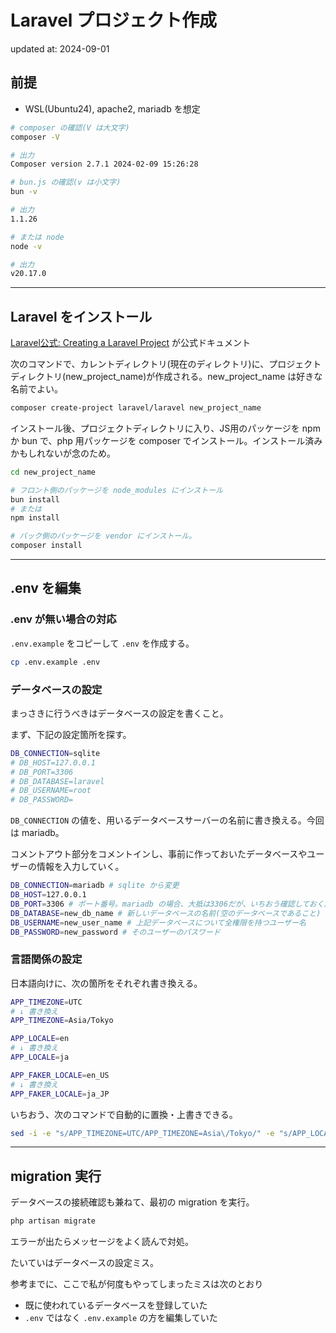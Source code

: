 # Laravel プロジェクト作成

updated at: 2024-09-01

## 前提

- WSL(Ubuntu24), apache2, mariadb を想定

```bash
# composer の確認(V は大文字)
composer -V

# 出力
Composer version 2.7.1 2024-02-09 15:26:28

# bun.js の確認(v は小文字)
bun -v

# 出力
1.1.26

# または node
node -v

# 出力
v20.17.0
```

---

## Laravel をインストール

[Laravel公式: Creating a Laravel Project](https://laravel.com/docs/11.x/installation#creating-a-laravel-project) が公式ドキュメント

次のコマンドで、カレントディレクトリ(現在のディレクトリ)に、プロジェクトディレクトリ(new_project_name)が作成される。new_project_name は好きな名前でよい。

```bash
composer create-project laravel/laravel new_project_name
```

インストール後、プロジェクトディレクトリに入り、JS用のパッケージを npm か bun で、php 用パッケージを composer でインストール。インストール済みかもしれないが念のため。

```bash
cd new_project_name

# フロント側のパッケージを node_modules にインストール
bun install
# または
npm install

# バック側のパッケージを vendor にインストール。
composer install
```

---

## .env を編集

### .env が無い場合の対応

`.env.example` をコピーして `.env` を作成する。

```bash
cp .env.example .env
```

### データベースの設定

まっさきに行うべきはデータベースの設定を書くこと。

まず、下記の設定箇所を探す。

```bash
DB_CONNECTION=sqlite
# DB_HOST=127.0.0.1
# DB_PORT=3306
# DB_DATABASE=laravel
# DB_USERNAME=root
# DB_PASSWORD=
```

`DB_CONNECTION` の値を、用いるデータベースサーバーの名前に書き換える。今回は mariadb。

コメントアウト部分をコメントインし、事前に作っておいたデータベースやユーザーの情報を入力していく。

```bash
DB_CONNECTION=mariadb # sqlite から変更
DB_HOST=127.0.0.1
DB_PORT=3306 # ポート番号。mariadb の場合、大抵は3306だが、いちおう確認しておく。
DB_DATABASE=new_db_name # 新しいデータベースの名前(空のデータベースであること)
DB_USERNAME=new_user_name # 上記データベースについて全権限を持つユーザー名
DB_PASSWORD=new_password # そのユーザーのパスワード
```

### 言語関係の設定

日本語向けに、次の箇所をそれぞれ書き換える。

```bash
APP_TIMEZONE=UTC
# ↓ 書き換え
APP_TIMEZONE=Asia/Tokyo

APP_LOCALE=en
# ↓ 書き換え
APP_LOCALE=ja

APP_FAKER_LOCALE=en_US
# ↓ 書き換え
APP_FAKER_LOCALE=ja_JP
```

いちおう、次のコマンドで自動的に置換・上書きできる。

```bash
sed -i -e "s/APP_TIMEZONE=UTC/APP_TIMEZONE=Asia\/Tokyo/" -e "s/APP_LOCALE=en/APP_LOCALE=ja/" -e "s/APP_FAKER_LOCALE=en_US/APP_FAKER_LOCALE=ja_JP/" .env
```

---

## migration 実行

データベースの接続確認も兼ねて、最初の migration を実行。

```bash
php artisan migrate
```

エラーが出たらメッセージをよく読んで対処。

たいていはデータベースの設定ミス。

参考までに、ここで私が何度もやってしまったミスは次のとおり

- 既に使われているデータベースを登録していた
- `.env` ではなく `.env.example` の方を編集していた
